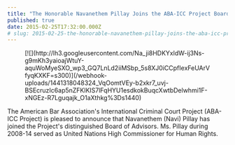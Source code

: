 ```yaml
---
title: "The Honorable Navanethem Pillay Joins the ABA-ICC Project Board of Advisors"
published: true
date: 2015-02-25T17:32:00.000Z
# slug: 2015-02-25-the-honorable-navanethem-pillay-joins-the-aba-icc-project-board-of-advisors
---
```


<figure data-type="image" class="wy-figure-left wy-figure-small">[![](http://lh3.googleusercontent.com/Na_ji8HDKYxldW-ij3Ns-g9mKh3yaioajWtuY-aquWoMyeSXO_wp3_GQ7LnLd2iiMSbp_5s8XJ0iCCpfIexFeUArVfyqKXKF=s300)](/webhook-uploads/1441318048324_VqOomtVEy-b2xkr7_uvj-BSEcruzIc6ap5nZFKlKIS7lFqHYU1esdkokBuqcXwtbDelwhmi1F-xNGEz-R7Lguqajk_O1aXthkg%3Ds1440)</figure>

The American Bar Association's International Criminal Court Project (ABA-ICC Project) is pleased to announce that Navanethem (Navi) Pillay has joined the Project's distinguished Board of Advisors. Ms. Pillay during 2008-14 served as United Nations High Commissioner for Human Rights.

